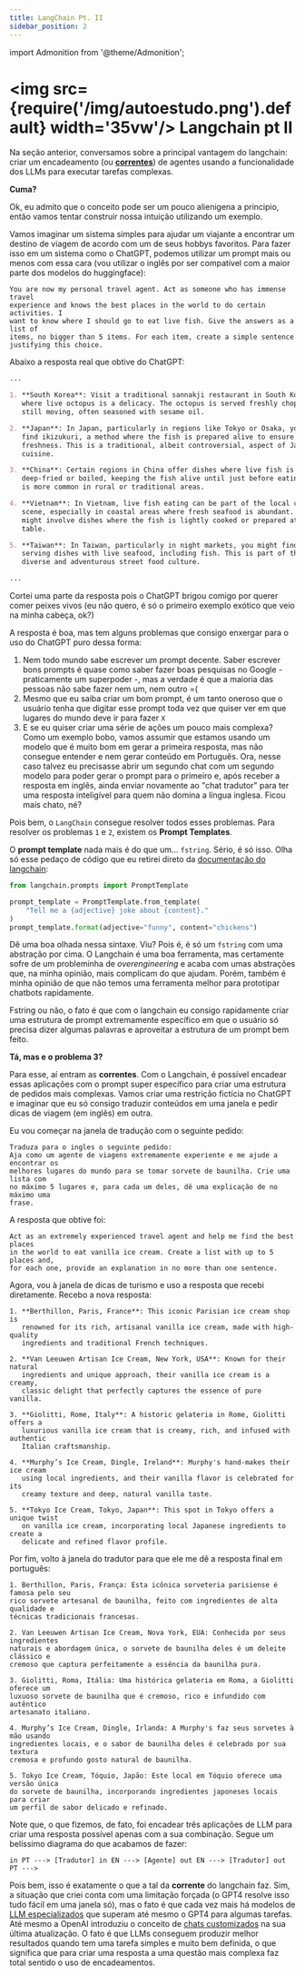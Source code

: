 ```yaml
---
title: LangChain Pt. II
sidebar_position: 2
---
```

import Admonition from '@theme/Admonition';

# <img src={require('/img/autoestudo.png').default} width='35vw'/> Langchain pt II

Na seção anterior, conversamos sobre a principal vantagem do langchain:
criar um encadeamento (ou
[**correntes**](https://docs.kanaries.net/articles/langchain-chains-what-is-langchain))
de agentes usando a funcionalidade dos LLMs para executar tarefas
complexas.

**Cuma?**

Ok, eu admito que o conceito pode ser um pouco alienigena a principio,
então vamos tentar construir nossa intuição utilizando um exemplo.

Vamos imaginar um sistema simples para ajudar um viajante a encontrar um
destino de viagem de acordo com um de seus hobbys favoritos. Para fazer isso em
um sistema como o ChatGPT, podemos utilizar um prompt mais ou menos com essa
cara (vou utilizar o inglês por ser compatível com a maior parte dos modelos do
huggingface):

```
You are now my personal travel agent. Act as someone who has immense travel
experience and knows the best places in the world to do certain activities. I
want to know where I should go to eat live fish. Give the answers as a list of
items, no bigger than 5 items. For each item, create a simple sentence
justifying this choice.
```

Abaixo a resposta real que obtive do ChatGPT:

```md
...

1. **South Korea**: Visit a traditional sannakji restaurant in South Korea,
   where live octopus is a delicacy. The octopus is served freshly chopped and
   still moving, often seasoned with sesame oil.

2. **Japan**: In Japan, particularly in regions like Tokyo or Osaka, you can
   find ikizukuri, a method where the fish is prepared alive to ensure
   freshness. This is a traditional, albeit controversial, aspect of Japanese
   cuisine.

3. **China**: Certain regions in China offer dishes where live fish is quickly
   deep-fried or boiled, keeping the fish alive until just before eating. This
   is more common in rural or traditional areas.

4. **Vietnam**: In Vietnam, live fish eating can be part of the local culinary
   scene, especially in coastal areas where fresh seafood is abundant. This
   might involve dishes where the fish is lightly cooked or prepared at your
   table.

5. **Taiwan**: In Taiwan, particularly in night markets, you might find stalls
   serving dishes with live seafood, including fish. This is part of the
   diverse and adventurous street food culture.

...
```

Cortei uma parte da resposta pois o ChatGPT brigou comigo por querer comer
peixes vivos (eu não quero, é só o primeiro exemplo exótico que veio na minha
cabeça, ok?)

A resposta é boa, mas tem alguns problemas que consigo enxergar para o uso do
ChatGPT puro dessa forma:

1. Nem todo mundo sabe escrever um prompt decente. Saber escrever bons prompts
   é quase como saber fazer boas pesquisas no Google - praticamente um
   superpoder -, mas a verdade é que a maioria das pessoas não sabe fazer nem
   um, nem outro =(
2. Mesmo que eu saiba criar um bom prompt, é um tanto oneroso que o usuário
   tenha que digitar esse prompt toda vez que quiser ver em que lugares do
   mundo deve ir para fazer `X`
3. E se eu quiser criar uma série de ações um pouco mais complexa? Como um
   exemplo bobo, vamos assumir que estamos usando um modelo que é muito bom em
   gerar a primeira resposta, mas não consegue entender e nem gerar conteúdo em
   Português. Ora, nesse caso talvez eu precisasse abrir um segundo chat com um
   segundo modelo para poder gerar o prompt para o primeiro e, após receber a
   resposta em inglês, ainda enviar novamente ao "chat tradutor" para ter uma
   resposta inteligível para quem não domina a língua inglesa. Ficou mais
   chato, né?

Pois bem, o `LangChain` consegue resolver todos esses problemas. Para resolver
os problemas `1` e `2`, existem os **Prompt Templates**.

O **prompt template** nada mais é do que um... `fstring`. Sério, é só isso.
Olha só esse pedaço de código que eu retirei direto da [documentação do
langchain](https://python.langchain.com/docs/modules/model_io/prompts/prompt_templates/):

```python
from langchain.prompts import PromptTemplate

prompt_template = PromptTemplate.from_template(
    "Tell me a {adjective} joke about {content}."
)
prompt_template.format(adjective="funny", content="chickens")
```

Dê uma boa olhada nessa sintaxe. Viu? Pois é, é só um `fstring` com uma
abstração por cima. O Langchain é uma boa ferramenta, mas certamente sofre de
um probleminha de *overengineering* e acaba com umas abstrações que, na minha
opinião, mais complicam do que ajudam. Porém, também é minha opinião de que não
temos uma ferramenta melhor para prototipar chatbots rapidamente.

Fstring ou não, o fato é que com o langchain eu consigo rapidamente criar uma
estrutura de prompt extremamente específico em que o usuário só precisa dizer
algumas palavras e aproveitar a estrutura de um prompt bem feito.

**Tá, mas e o problema 3?**

Para esse, aí entram as **correntes**. Com o Langchain, é possível encadear
essas aplicações com o prompt super específico para criar uma estrutura de
pedidos mais complexas. Vamos criar uma restrição fictícia no ChatGPT e
imaginar que eu só consigo traduzir conteúdos em uma janela e pedir dicas de
viagem (em inglês) em outra.

Eu vou começar na janela de tradução com o seguinte pedido:

```
Traduza para o ingles o seguinte pedido:
Aja como um agente de viagens extremamente experiente e me ajude a encontrar os
melhores lugares do mundo para se tomar sorvete de baunilha. Crie uma lista com
no máximo 5 lugares e, para cada um deles, dê uma explicação de no máximo uma
frase.
```

A resposta que obtive foi:

```
Act as an extremely experienced travel agent and help me find the best places
in the world to eat vanilla ice cream. Create a list with up to 5 places and,
for each one, provide an explanation in no more than one sentence.
```

Agora, vou à janela de dicas de turismo e uso a resposta que recebi
diretamente. Recebo a nova resposta:

```
1. **Berthillon, Paris, France**: This iconic Parisian ice cream shop is
   renowned for its rich, artisanal vanilla ice cream, made with high-quality
   ingredients and traditional French techniques.

2. **Van Leeuwen Artisan Ice Cream, New York, USA**: Known for their natural
   ingredients and unique approach, their vanilla ice cream is a creamy,
   classic delight that perfectly captures the essence of pure vanilla.

3. **Giolitti, Rome, Italy**: A historic gelateria in Rome, Giolitti offers a
   luxurious vanilla ice cream that is creamy, rich, and infused with authentic
   Italian craftsmanship.

4. **Murphy’s Ice Cream, Dingle, Ireland**: Murphy's hand-makes their ice cream
   using local ingredients, and their vanilla flavor is celebrated for its
   creamy texture and deep, natural vanilla taste.

5. **Tokyo Ice Cream, Tokyo, Japan**: This spot in Tokyo offers a unique twist
   on vanilla ice cream, incorporating local Japanese ingredients to create a
   delicate and refined flavor profile.
```

Por fim, volto à janela do tradutor para que ele me dê a resposta final em
português:

```
1. Berthillon, Paris, França: Esta icônica sorveteria parisiense é famosa pelo seu
rico sorvete artesanal de baunilha, feito com ingredientes de alta qualidade e
técnicas tradicionais francesas.

2. Van Leeuwen Artisan Ice Cream, Nova York, EUA: Conhecida por seus ingredientes
naturais e abordagem única, o sorvete de baunilha deles é um deleite clássico e
cremoso que captura perfeitamente a essência da baunilha pura.

3. Giolitti, Roma, Itália: Uma histórica gelateria em Roma, a Giolitti oferece um
luxuoso sorvete de baunilha que é cremoso, rico e infundido com autêntico
artesanato italiano.

4. Murphy’s Ice Cream, Dingle, Irlanda: A Murphy's faz seus sorvetes à mão usando
ingredientes locais, e o sabor de baunilha deles é celebrado por sua textura
cremosa e profundo gosto natural de baunilha.

5. Tokyo Ice Cream, Tóquio, Japão: Este local em Tóquio oferece uma versão única
do sorvete de baunilha, incorporando ingredientes japoneses locais para criar
um perfil de sabor delicado e refinado.
```

Note que, o que fizemos, de fato, foi encadear três aplicações de LLM para
criar uma resposta possível apenas com a sua combinação. Segue um belíssimo
diagrama do que acabamos de fazer:

```
in PT ---> [Tradutor] in EN ---> [Agente] out EN ---> [Tradutor] out PT --->
```

Pois bem, isso é exatamente o que a tal da **corrente** do langchain faz. Sim,
a situação que criei conta com uma limitação forçada (o GPT4 resolve isso tudo
fácil em uma janela só), mas o fato é que cada vez mais há modelos de [LLM
especializados](https://blogs.infosys.com/emerging-technology-solutions/artificial-intelligence/large-learning-models-the-rising-demand-of-specialized-llms.html)
que superam até mesmo o GPT4 para algumas tarefas. Até mesmo a OpenAI
introduziu o conceito de [chats
customizados](https://openai.com/blog/introducing-gpts) na sua última
atualização. O fato é que LLMs conseguem produzir melhor resultados quando tem
uma tarefa simples e muito bem definida, o que significa que para criar uma
resposta a uma questão mais complexa faz total sentido o uso de encadeamentos.
